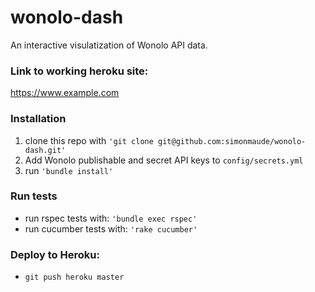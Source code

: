 
# wonolo-dash
An interactive visulatization of Wonolo API data.

### Link to working heroku site:   
https://www.example.com

### Installation

1. clone this repo with `'git clone git@github.com:simonmaude/wonolo-dash.git'`
2. Add Wonolo publishable and secret API keys to `config/secrets.yml` 
3. run `'bundle install'`

### Run tests

* run rspec tests with: `'bundle exec rspec'`
* run cucumber tests with: `'rake cucumber'`

### Deploy to Heroku:

* `git push heroku master`
